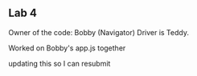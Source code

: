 ## Lab 4
Owner of the code: Bobby (Navigator)
Driver is Teddy.

Worked on Bobby's app.js together 

updating this so I can resubmit